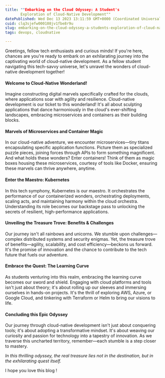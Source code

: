 ```yaml
---
title: ""Embarking on the Cloud Odyssey: A Student's 
       Exploration of Cloud-Native Development""
datePublished: Wed Dec 13 2023 13:11:59 GMT+0000 (Coordinated Universal Time)
cuid: clq3sjefw000108jv1fbe8r9u
slug: embarking-on-the-cloud-odyssey-a-students-exploration-of-cloud-native-developmentwtmcidstudentamb287718
tags: devops, cloudnative

---
```


Greetings, fellow tech enthusiasts and curious minds! If you're here, chances are you're ready to embark on an exhilarating journey into the captivating world of cloud-native development. As a fellow student navigating this tech-savvy universe, let's unravel the wonders of cloud-native development together!

#### Welcome to Cloud-Native Wonderland!

Imagine constructing digital marvels specifically crafted for the clouds, where applications soar with agility and resilience. Cloud-native development is our ticket to this wonderland! It's all about sculpting applications that dance harmoniously in the cloud's ever-shifting landscapes, embracing microservices and containers as their building blocks.

#### Marvels of Microservices and Container Magic

In our cloud-native adventure, we encounter microservices—tiny titans encapsulating specific application functions. Picture them as specialized puzzle pieces, joining forces through APIs to form something magnificent. And what holds these wonders? Enter containers! Think of them as magic boxes housing these microservices, courtesy of tools like Docker, ensuring these marvels can thrive anywhere, anytime.

#### Enter the Maestro: Kubernetes

In this tech symphony, Kubernetes is our maestro. It orchestrates the performance of our containerized wonders, orchestrating deployments, scaling acts, and maintaining harmony within the cloud orchestra. Understanding its role becomes our backstage pass to unlocking the secrets of resilient, high-performance applications.

#### Unveiling the Treasure Trove: Benefits & Challenges

Our journey isn't all rainbows and unicorns. We stumble upon challenges—complex distributed systems and security enigmas. Yet, the treasure trove of benefits—agility, scalability, and cost efficiency—beckons us forward. It's the promise of innovation and the chance to contribute to the tech future that fuels our adventure.

#### Embrace the Quest: The Learning Curve

As students venturing into this realm, embracing the learning curve becomes our sword and shield. Engaging with cloud platforms and tools isn't just about theory; it's about rolling up our sleeves and immersing ourselves in hands-on projects. It's the thrill of exploring AWS, Azure, or Google Cloud, and tinkering with Terraform or Helm to bring our visions to life.

#### Concluding this Epic Odyssey

Our journey through cloud-native development isn't just about conquering tools; it's about adopting a transformative mindset. It's about weaving our curiosity and passion for technology into a tapestry of innovation. As we traverse this uncharted territory, remember—each stumble is a step closer to mastery.

*In this thrilling odyssey, the real treasure lies not in the destination, but in the exhilarating quest itself.*

I hope you love this blog !